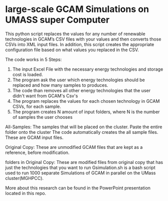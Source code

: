 # large-scale GCAM Simulations on UMASS super Computer
This python script replaces the values for any number of renewable technologies in GCAM’s CSV files with your values and then converts those CSVs into XML input files. In addition, this script creates the appropriate configuration file based on what values you replaced in the CSV. 

The code works in 5 Steps:
1. The input Excel File with the necessary energy technologies and storage cost is loaded.
2. The program ask the user which energy technologies should be replaced and how many samples to produces.
3. The code than removes all other energy technologies that the user didn't want from GCAM's Csv's
4. The program replaces the values for each chosen technology in GCAM CSVs, for each sample.
5. The program creates  N amount of input folders, where N is the number of samples the user chooses

All-Samples: The samples that will be placed on the cluster. Paste the entire folder onto the cluster
The code automatically creates the all sample files. These are GCAM input files.

Original Copy: These are unmodified GCAM files that are kept as a reference, before modification.

folders in Original Copy: These are modified files from original copy that has just the technologies that you want to run
Gsimulation.sh is a bash script used to run 1000 separate Simulations of GCAM in parallel on the UMass cluster(MGHPCC).


More about this research can be found in the PowerPoint presentation located in this repo.

